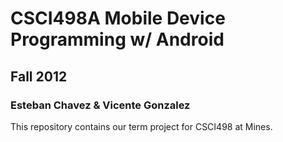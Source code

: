 # CSCI498A Mobile Device Programming w/ Android
## Fall 2012
### Esteban Chavez & Vicente Gonzalez

This repository contains our term project for CSCI498 at Mines.
